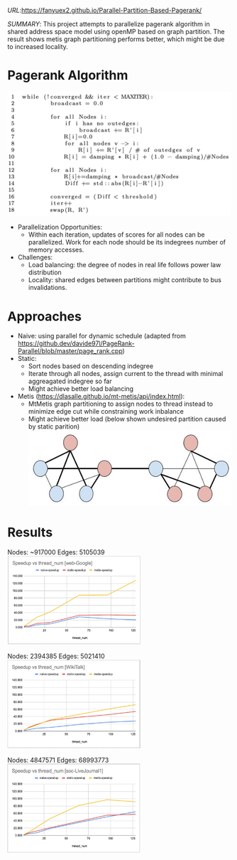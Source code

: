 _URL_:https://fanyuex2.github.io/Parallel-Partition-Based-Pagerank/

_SUMMARY_: This project attempts to parallelize pagerank algorithm in shared address space model using openMP based on graph partition. The result shows metis graph partitioning performs better, which might be due to increased locality.

# Pagerank Algorithm

![Image](images/page_rank_basic.jpg)

- Parallelization Opportunities:
  - Within each iteration, updates of scores for all nodes can be parallelized. Work for each node should be its indegrees number of memory accesses.
- Challenges:
  - Load balancing: the degree of nodes in real life follows power law distribution
  - Locality: shared edges between partitions might contribute to bus invalidations.

# Approaches

- Naive: using parallel for dynamic schedule (adapted from https://github.dev/davide97l/PageRank-Parallel/blob/master/page_rank.cpp)
- Static:
  - Sort nodes based on descending indegree
  - Iterate through all nodes, assign current to the thread with minimal aggreagated indegree so far
  - Might achieve better load balancing
- Metis (https://dlasalle.github.io/mt-metis/api/index.html):
  - MtMetis graph partitioning to assign nodes to thread instead to minimize edge cut while constraining work inbalance
  - Might achieve better load (below shown undesired partition caused by static parition)
    ![Image](images/static_nonlocal.jpg)

# Results

Nodes: ~917000 Edges: 5105039 \
<img src="images/web-Google.jpg"  width="300" height="200">

Nodes: 2394385 Edges: 5021410 \
<img src="images/wikiTalk.jpg"  width="300" height="200">

Nodes: 4847571 Edges: 68993773 \
<img src="images/soc.jpg"  width="300" height="200">
